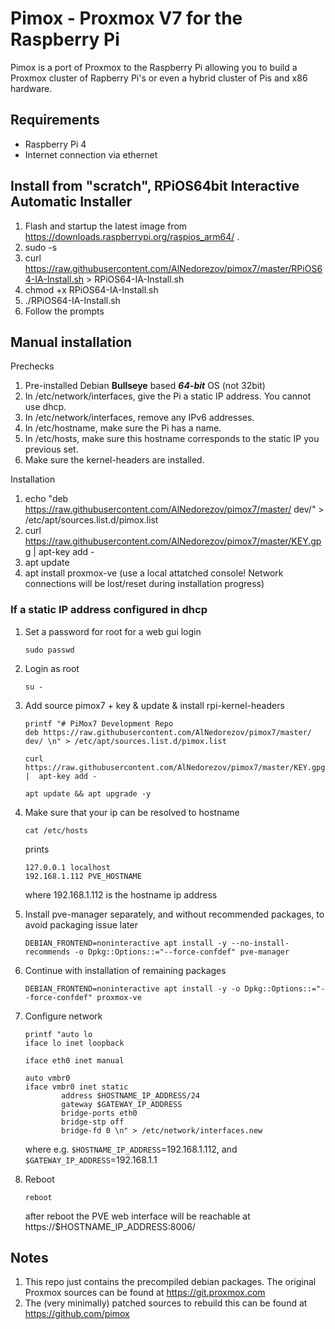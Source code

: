 Pimox - Proxmox V7 for the Raspberry Pi
===

Pimox is a port of Proxmox to the Raspberry Pi allowing you to build a Proxmox cluster of Rapberry Pi's or even a hybrid cluster of Pis and x86 hardware.

Requirements
---
* Raspberry Pi 4
* Internet connection via ethernet

Install from "scratch", RPiOS64bit Interactive Automatic Installer
---
1. Flash and startup the latest image from https://downloads.raspberrypi.org/raspios_arm64/ .
2. sudo -s
3. curl https://raw.githubusercontent.com/AlNedorezov/pimox7/master/RPiOS64-IA-Install.sh > RPiOS64-IA-Install.sh
4. chmod +x RPiOS64-IA-Install.sh
5. ./RPiOS64-IA-Install.sh
6. Follow the prompts

Manual installation
---
Prechecks

1. Pre-installed Debian __Bullseye__ based  ___64-bit___ OS (not 32bit)
2. In /etc/network/interfaces, give the Pi a static IP address. You cannot use dhcp.
3. In /etc/network/interfaces, remove any IPv6 addresses.
4. In /etc/hostname, make sure the Pi has a name.
5. In /etc/hosts, make sure this hostname corresponds to the static IP you previous set.
6. Make sure the kernel-headers are installed.

Installation
1. echo "deb https://raw.githubusercontent.com/AlNedorezov/pimox7/master/ dev/" > /etc/apt/sources.list.d/pimox.list
2. curl https://raw.githubusercontent.com/AlNedorezov/pimox7/master/KEY.gpg |  apt-key add -
3. apt update
4. apt install proxmox-ve (use a local attatched console! Network connections will be lost/reset during installation progress)

### If a static IP address configured in dhcp
1. Set a password for root for a web gui login

    ```
    sudo passwd
    ```

2. Login as root

    ```
    su -
    ```

3. Add source pimox7 + key & update & install rpi-kernel-headers

    ```
    printf "# PiMox7 Development Repo
    deb https://raw.githubusercontent.com/AlNedorezov/pimox7/master/ dev/ \n" > /etc/apt/sources.list.d/pimox.list
    ```

    ```
    curl https://raw.githubusercontent.com/AlNedorezov/pimox7/master/KEY.gpg |  apt-key add -
    ```
    
    ```
    apt update && apt upgrade -y
    ```

4. Make sure that your ip can be resolved to hostname

    ```
    cat /etc/hosts
    ```
    
    prints
    
    ```
    127.0.0.1 localhost
    192.168.1.112 PVE_HOSTNAME
    ```
    
    where 192.168.1.112 is the hostname ip address

5. Install pve-manager separately, and without recommended packages, to avoid packaging issue later

    ```
    DEBIAN_FRONTEND=noninteractive apt install -y --no-install-recommends -o Dpkg::Options::="--force-confdef" pve-manager
    ```

6. Continue with installation of remaining packages

    ```
    DEBIAN_FRONTEND=noninteractive apt install -y -o Dpkg::Options::="--force-confdef" proxmox-ve
    ```

7. Configure network

    ```
    printf "auto lo
    iface lo inet loopback
    
    iface eth0 inet manual
    
    auto vmbr0
    iface vmbr0 inet static
            address $HOSTNAME_IP_ADDRESS/24
            gateway $GATEWAY_IP_ADDRESS
            bridge-ports eth0
            bridge-stp off
            bridge-fd 0 \n" > /etc/network/interfaces.new
    ```
    where e.g. `$HOSTNAME_IP_ADDRESS`=192.168.1.112, and `$GATEWAY_IP_ADDRESS`=192.168.1.1

8. Reboot

    ```
    reboot
    ```

    after reboot the PVE web interface will be reachable at https://$HOSTNAME_IP_ADDRESS:8006/


Notes
---
1. This repo just contains the precompiled debian packages. The original Proxmox sources can be found at https://git.proxmox.com
2. The (very minimally) patched sources to rebuild this can be found at https://github.com/pimox
